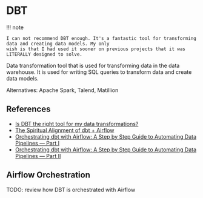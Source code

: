 # DBT

!!! note

    I can not recommend DBT enough. It's a fantastic tool for transforming data and creating data models. My only 
    wish is that I had used it sooner on previous projects that it was LITERALLY designed to solve.

Data transformation tool that is used for transforming data in the data warehouse. It is used for writing SQL queries
to transform data and create data models.

Alternatives: Apache Spark, Talend, Matillion

## References

- [Is DBT the right tool for my data transformations?](https://www.getdbt.com/blog/is-dbt-the-right-tool-for-my-data-transformations)
- [The Spiritual Alignment of dbt + Airflow](https://docs.getdbt.com/blog/dbt-airflow-spiritual-alignment#dbt-core--airflow)
- [Orchestrating dbt with Airflow: A Step by Step Guide to Automating Data Pipelines — Part I](https://rasiksuhail.medium.com/orchestrating-dbt-with-airflow-a-step-by-step-guide-to-automating-data-pipelines-part-i-7a6db8ebc974)
- [Orchestrating dbt with Airflow: A Step by Step Guide to Automating Data Pipelines — Part II](https://rasiksuhail.medium.com/orchestrating-dbt-with-airflow-a-step-by-step-guide-to-automating-data-pipelines-part-ii-3f53616c3832)

## Airflow Orchestration

TODO: review how DBT is orchestrated with Airflow
